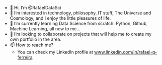 - 👋 Hi, I’m @RafaelDataSci
- 👀 I’m interested in technology, philosophy, IT stuff, The Universe and Cosmology, and I enjoy the little pleasures of life.
- 🌱 I’m currently learning Data Science from scratch. Python, Github, Machine Learning, all new to me...
- 💞️ I’m looking to collaborate on projects that will help me to create my own portfolio in the area.
- 📫 How to reach me?
  - You can check my LinkedIn profile at www.linkedin.com/in/rafael-q-ferreira

<!---
RafaelDataSci/RafaelDataSci is a ✨ special ✨ repository because its `README.md` (this file) appears on your GitHub profile.
You can click the Preview link to take a look at your changes.
--->
